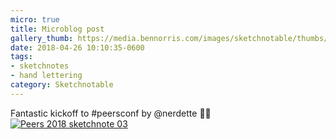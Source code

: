 ```yaml
---
micro: true
title: Microblog post
gallery_thumb: https://media.bennorris.com/images/sketchnotable/thumbs/peers-2018-sketchnote-03.jpg
date: 2018-04-26 10:10:35-0600
tags:
- sketchnotes
- hand lettering
category: Sketchnotable
---
```


Fantastic kickoff to #peersconf by @nerdette ✍🏼 [![Peers 2018 sketchnote 03](https://media.bennorris.com/images/sketchnotable/peers-2018/peers-2018-sketchnote-03.jpg)](https://media.bennorris.com/images/sketchnotable/peers-2018/peers-2018-sketchnote-03.jpg)